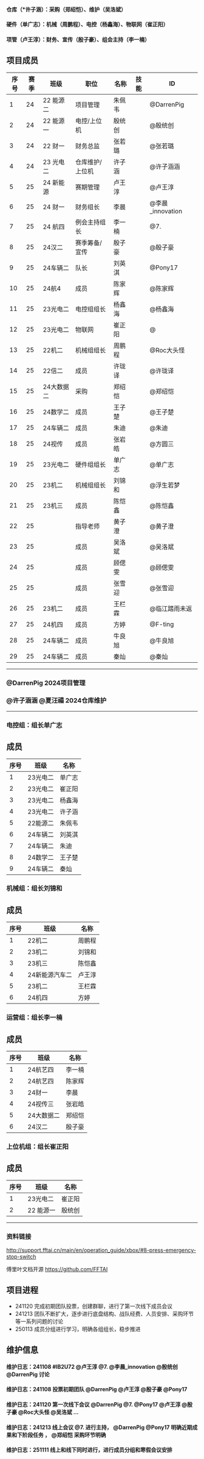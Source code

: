 #### 仓库（*许子涵）：采购（郑绍恺）、维护（吴洛斌）

#### 硬件（单广志）：机械（周鹏程）、电控（杨鑫海）、物联网（崔正阳）

#### **项管（卢王淳）**：财务、宣传（殷子豪）、组会主持（李一楠）



 ## 项目成员
|序号 |赛季 |班级 |职位 | 名称  | 技能  |   ID   |
|---|---|---|---|---|---|---|
| 1 | 24  | 22 能源二   | 项目管理          | 朱佩韦  || @DarrenPig |
| 2 | 24  | 22 能源一   | 电控/上位机       | 殷统创  || @殷统创 |
| 3 | 24  | 22 财一     | 财务总监          | 张若璐  || @张若璐 |
| 4 | 24  | 23 光电二   | 仓库维护/上位机    |  许子涵 || @许子涵涵 |
| 5 | 25  | 24 新能源   | 赛期管理          | 卢王淳   || @卢王淳 |
| 6 | 25  | 24 财一     | 财务组长          | 李晨    || @李晨_innovation |
| 7 | 25  | 24 航四     | 例会主持组长      | 李一楠 || @7. |
| 8 | 25  | 24汉二      | 赛季筹备/宣传     | 殷子豪  || @殷子豪 |
| 9 | 25  | 24车辆二    | 队长              | 刘英淇 || @Pony17 |
|10 | 25  | 24航4       | 成员             | 陈家辉 || @陈家辉 |
|11 | 25  | 23光电二    | 电控组组长        | 杨鑫海 || @杨鑫海 |
|12 | 25  | 23光电二    | 物联网            | 崔正阳 ||@|
|13 | 25  | 22机二      | 机械组组长        | 周鹏程 || @Roc大头怪 |
|14 | 25  | 22信二      | 成员             | 许珑译 ||@许珑译|
|15 | 25  | 24大数据二  | 采购             | 郑绍恺 || @郑绍恺 |
|16 | 25  | 24数学二    | 成员             | 王子楚 || @王子楚 |
|17 | 25  | 24车辆二    | 成员             | 朱迪 || @朱迪 |
|18 | 25  | 24视传      | 成员             | 张岩皓 || @方圆三 |
|19 | 25  | 23光电二    | 硬件组组长        |单广志  || @单广志 |
|20 | 25  | 23机二      | 机械组组长        |刘锦和  || @浮生若梦 |
|21 | 25  | 23机三      | 成员             | 陈恺鑫 || @陈恺鑫 |
|22 | 25  |             | 指导老师         | 黄子澄 || @黄子澄 |
|23 | 25  |             | 成员             | 吴洛斌 | | @吴洛斌 |
|24 | 25  |             | 成员             | 顾偲雯 ||@顾偲雯|
|25 | 25  |             | 成员             | 张雪迎 ||@张雪迎|
|26 | 25  | 23机二      | 成员             | 王栏霖 || @临江踏雨未返 |
|27 | 25  | 24机四      | 成员             | 方婷 || @F-ting |
|28 | 25  |24车辆二     | 成员             |牛良旭|| @牛良旭 |
|29 | 25  |24车辆二     | 成员             |秦灿 || @秦灿 |

---

### @DarrenPig 2024项目管理

### @许子涵涵 @夏汪禧 2024仓库维护
---
### 电控组：组长单广志 
## 成员
|序号 |班级 | 名称  | 
|---|---|---|
| 1 |23光电二|单广志|
| 2 |23光电二|崔正阳|
| 3 |23光电二|杨鑫海|
| 4 |23光电二|许子涵|
| 5 |22能源二|朱佩韦|
| 6 |24车辆二|刘英淇|
| 7 |24车辆二|朱迪|
| 8 |24数学二|王子楚|
| 9 |24车辆二|秦灿|
### 机械组：组长刘锦和
## 成员
|序号 |班级 | 名称  | 
|---|---|---|
| 1 |22机二|周鹏程|
| 2 |23机二|刘锦和|
| 3 |23机三|陈恺鑫|
| 4 |24新能源汽车二|卢王淳|
| 5 | 23机二   |王栏霖 |
| 6 | 24机四   |方婷 |
### 运营组：组长李一楠 
## 成员
|序号 |班级 | 名称  | 
|---|---|---|
| 1 |24航艺四|李一楠|
| 2 |24航艺四|陈家辉|
| 3 |24财一|李晨|
| 4 |24视传三|张岩皓|
| 5 |24大数据二|郑绍恺|
| 6 |24汉二|殷子豪|
### 上位机组：组长崔正阳
## 成员
|序号 |班级 | 名称  | 
|---|---|---|
| 1 |23光电二|崔正阳|
| 2 |22 能源一|殷统创|
---

<p align="left"> 
<div align="left">
</p>

### 资料链接
http://support.fftai.cn/main/en/operation_guide/xbox/#8-press-emergency-stop-switch

傅里叶文档开源
https://github.com/FFTAI

## 项目进程

- 241120 完成初期团队投票，创建群聊，进行了第一次线下成员会议
- 241213 团队不断扩大，逐步进行底盘结构、战队经费、人员安排、采购环节等一系列问题的讨论
- 250113 成员分组进行学习，明确各组组长，稳步推进
## 维护信息

#### 维护日志：241108 #IB2U72  @卢王淳  @7.  @李晨_innovation  @殷统创  @DarrenPig 讨论
#### 维护日志：241108 投票初期团队 @DarrenPig  @卢王淳  @殷子豪  @Pony17 
#### 维护日志：241120 第一次线下会议 @DarrenPig @7. @Pony17 @卢王淳 @殷子豪 @Roc大头怪  @吴洛斌 ...
#### 维护日志：241213 线上会议 @7. 进行主持， @DarrenPig  @Pony17 明确近期成果和下阶段任务 ， @郑绍恺 采购环节明确
#### 维护日志：251111 线上和线下同时进行，进行成员分组和寒假会议安排